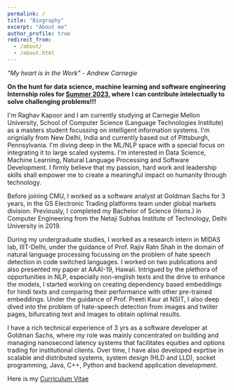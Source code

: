 ```yaml
---
permalink: /
title: "Biography"
excerpt: "About me"
author_profile: true
redirect_from: 
  - /about/
  - /about.html
---
```

<i>"My heart is in the Work" - Andrew Carnegie</i>

<b>On the hunt for data science, machine learning and software engineering Internship roles for <u>Summer 2023</u>, where I can contribute intelectually to solve challenging problems!!!</b>

I'm Raghav Kapoor and I am currently studying at Carnegie Mellon University, School of Computer Science (Language Technologies Institute) as a masters student focussing on intelligent information systems. I'm orignially from New Delhi, India and currently based out of Pittsburgh, Pennsylvania. I'm diving deep in the ML/NLP space with a special focus on integrating it to large scaled systems. I'm interested in Data Science, Machine Learning, Natural Language Processing and Software Development. I firmly believe that my passion, hard work and leadership skills shall empower me to create a meaningful impact on humanity through technology.

Before joining CMU, I worked as a software analyst at Goldman Sachs for 3 years, in the GS Electronic Trading platforms team under global markets division. Previously, I completed my Bachelor of Science (Hons.) in Computer Engineering from the Netaji Subhas Institute of Technology, Delhi University in 2019.

During my undergraduate studies, I worked as a research intern in MIDAS lab, IIIT-Delhi, under the guidance of Prof. Rajiv Ratn Shah in the domain of natural language processing focussing on the problem of hate speech detection in code switched languages. I worked on two publications and also presented my paper at AAAI-19, Hawaii. Intrigued  by the plethora of opportunities in NLP, especially non-english texts and the drive to enhance the models, I started working on creating dependency based embeddings for hindi texts and comparing their performance with other pre-trained embeddings. Under the guidance of Prof. Preeti Kaur at NSIT, I also deep dived into the problem of hate-speech detection from images and twiiter pages, bifurcating text and images to obtain optimal results.

I have a rich technical experience of 3 yrs as a software developer at Goldman Sachs, where my role was mainly concentrated on building and managing nanosecond latency systems that facilitates equities and options trading for institutional clients. Over time, I have also developed exprtise in scalable and distributed systems, system design (HLD and LLD), socket programming, Java, C++, Python and backend application development. 

Here is my [Curriculum Vitae](https://raghav1606.github.io/files/resume.pdf)